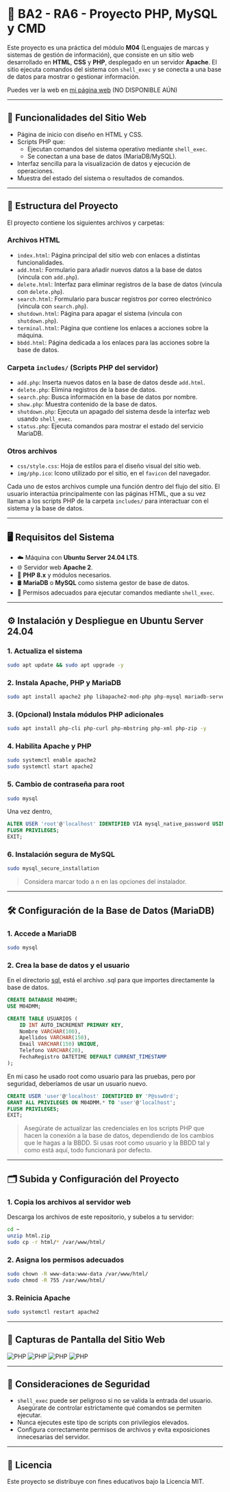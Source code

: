 # 📁 BA2 - RA6 - Proyecto PHP, MySQL y CMD

Este proyecto es una práctica del módulo **M04** (Lenguajes de marcas y sistemas de gestión de información), que consiste en un sitio web desarrollado en **HTML**, **CSS** y **PHP**, desplegado en un servidor **Apache**. El sitio ejecuta comandos del sistema con `shell_exec` y se conecta a una base de datos para mostrar o gestionar información.

Puedes ver la web en [mi página web](http://espetoneta.es) (NO DISPONIBLE AÚN)

---

## 🚀 Funcionalidades del Sitio Web

- Página de inicio con diseño en HTML y CSS.
- Scripts PHP que:
  - Ejecutan comandos del sistema operativo mediante `shell_exec`.
  - Se conectan a una base de datos (MariaDB/MySQL).
- Interfaz sencilla para la visualización de datos y ejecución de operaciones.
- Muestra del estado del sistema o resultados de comandos.

---

## 📁 Estructura del Proyecto

El proyecto contiene los siguientes archivos y carpetas:

### Archivos HTML

- `index.html`: Página principal del sitio web con enlaces a distintas funcionalidades.
- `add.html`: Formulario para añadir nuevos datos a la base de datos (vincula con `add.php`).
- `delete.html`: Interfaz para eliminar registros de la base de datos (vincula con `delete.php`).
- `search.html`: Formulario para buscar registros por correo electrónico (vincula con `search.php`).
- `shutdown.html`: Página para apagar el sistema (vincula con `shutdown.php`).
- `terminal.html`: Página que contiene los enlaces a acciones sobre la máquina.
- `bbdd.html`: Página dedicada a los enlaces para las acciones sobre la base de datos.

### Carpeta `includes/` (Scripts PHP del servidor)

- `add.php`: Inserta nuevos datos en la base de datos desde `add.html`.
- `delete.php`: Elimina registros de la base de datos.
- `search.php`: Busca información en la base de datos por nombre.
- `show.php`: Muestra contenido de la base de datos.
- `shutdown.php`: Ejecuta un apagado del sistema desde la interfaz web usando `shell_exec`.
- `status.php`: Ejecuta comandos para mostrar el estado del servicio MariaDB.

### Otros archivos

- `css/style.css`: Hoja de estilos para el diseño visual del sitio web.
- `img/php.ico`: Icono utilizado por el sitio, en el `favicon` del navegador.

Cada uno de estos archivos cumple una función dentro del flujo del sitio. El usuario interactúa principalmente con las páginas HTML, que a su vez llaman a los scripts PHP de la carpeta `includes/` para interactuar con el sistema y la base de datos.

---

## 🖥️ Requisitos del Sistema

- ☁️ Máquina con **Ubuntu Server 24.04 LTS**.
- 🌐 Servidor web **Apache 2**.
- 🐘 **PHP 8.x** y módulos necesarios.
- 🛢️ **MariaDB** o **MySQL** como sistema gestor de base de datos.
- 🔐 Permisos adecuados para ejecutar comandos mediante `shell_exec`.

---

## ⚙️ Instalación y Despliegue en Ubuntu Server 24.04

### 1. Actualiza el sistema

```bash
sudo apt update && sudo apt upgrade -y
```

### 2. Instala Apache, PHP y MariaDB

```bash
sudo apt install apache2 php libapache2-mod-php php-mysql mariadb-server unzip -y
```

### 3. (Opcional) Instala módulos PHP adicionales

```bash
sudo apt install php-cli php-curl php-mbstring php-xml php-zip -y
```

### 4. Habilita Apache y PHP

```bash
sudo systemctl enable apache2
sudo systemctl start apache2
```

### 5. Cambio de contraseña para root

```bash
sudo mysql
```

Una vez dentro,

```sql
ALTER USER 'root'@'localhost' IDENTIFIED VIA mysql_native_password USING PASSWORD('P@ssw0rd');
FLUSH PRIVILEGES;
EXIT;
```

### 6. Instalación segura de MySQL

```bash
sudo mysql_secure_installation
```
> Considera marcar todo a n en las opciones del instalador.

---

## 🛠️ Configuración de la Base de Datos (MariaDB)

### 1. Accede a MariaDB

```bash
sudo mysql
```

### 2. Crea la base de datos y el usuario
En el directorio [sql](https://github.com/daniimartiinezz/M04-PHP/tree/main/sql), está el archivo .sql para que importes directamente la base de datos.

```sql
CREATE DATABASE M04DMM;
USE M04DMM;

CREATE TABLE USUARIOS (
    ID INT AUTO_INCREMENT PRIMARY KEY,
    Nombre VARCHAR(100),
    Apellidos VARCHAR(150),
    Email VARCHAR(150) UNIQUE,
    Telefono VARCHAR(20),
    FechaRegistro DATETIME DEFAULT CURRENT_TIMESTAMP
);
```

En mi caso he usado root como usuario para las pruebas, pero por seguridad, deberíamos de usar un usuario nuevo.

```sql
CREATE USER 'user'@'localhost' IDENTIFIED BY 'P@ssw0rd';
GRANT ALL PRIVILEGES ON M04DMM.* TO 'user'@'localhost';
FLUSH PRIVILEGES;
EXIT;
```

> Asegúrate de actualizar las credenciales en los scripts PHP que hacen la conexión a la base de datos, dependiendo de los cambios que le hagas a la BBDD. Si usas root como usuario y la BBDD tal y como está aquí, todo funcionará por defecto.

---

## 🗂️ Subida y Configuración del Proyecto

### 1. Copia los archivos al servidor web

Descarga los archivos de este repositorio, y subelos a tu servidor:

```bash
cd ~
unzip html.zip
sudo cp -r html/* /var/www/html/
```

### 2. Asigna los permisos adecuados

```bash
sudo chown -R www-data:www-data /var/www/html/
sudo chmod -R 755 /var/www/html/
```

### 3. Reinicia Apache

```bash
sudo systemctl restart apache2
```

---

## 📸 Capturas de Pantalla del Sitio Web

![PHP](img/img1.png)
![PHP](img/img2.png)
![PHP](img/img3.png)
![PHP](img/img4.png)

---

## 🔐 Consideraciones de Seguridad

- `shell_exec` puede ser peligroso si no se valida la entrada del usuario. Asegúrate de controlar estrictamente qué comandos se permiten ejecutar.
- Nunca ejecutes este tipo de scripts con privilegios elevados.
- Configura correctamente permisos de archivos y evita exposiciones innecesarias del servidor.

---

## 📄 Licencia

Este proyecto se distribuye con fines educativos bajo la Licencia MIT.
